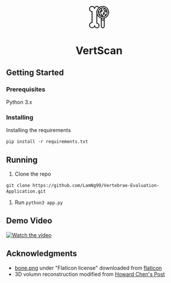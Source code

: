 <div align="center">

![Vertebral Scan](./icon/bone.png) 

# VertScan

</div>

## Getting Started

### Prerequisites

Python 3.x

### Installing

Installing the requirements

```
pip install -r requirements.txt
```

## Running 

1. Clone the repo

```
git clone https://github.com/LamNg99/Vertebrae-Evaluation-Application.git
```

1. Run `python3 app.py`

## Demo Video

[![Watch the video](https://i9.ytimg.com/vi_webp/PU7ogfivMOU/mqdefault.webp?v=641df189&sqp=COT296AG&rs=AOn4CLAtosc3T3Pb8Xqb7IrZ3Wf1xnZW0g)](https://youtu.be/PU7ogfivMOU)

## Acknowledgments
- [bone.png](https://github.com/LamNg99/Vertebrae-Evalution-Application/blob/main/icon/bone.png) under "Flaticon license" downloaded from [flaticon](https://www.flaticon.com/free-icon/bone_753151?term=bone+serach&related_id=753151) 
- 3D volumn reconstruction modified from [Howard Chen's Post](https://www.raddq.com/dicom-processing-segmentation-visualization-in-python/)

